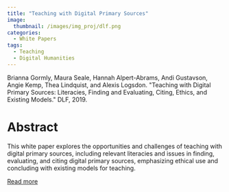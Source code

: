 ```yaml
---
title: "Teaching with Digital Primary Sources"
image: 
  thumbnail: /images/img_proj/dlf.png
categories:
  - White Papers
tags:
  - Teaching
  - Digital Humanities
---
```


Brianna Gormly, Maura Seale, Hannah Alpert-Abrams, Andi Gustavson, Angie Kemp, Thea Lindquist, and Alexis Logsdon. "Teaching with Digital Primary Sources: Literacies, Finding and Evaluating, Citing, Ethics, and Existing Models." DLF, 2019.

# Abstract

This white paper explores the opportunities and challenges of teaching with digital primary sources, including relevant literacies and issues in finding, evaluating, and citing digital primary sources, emphasizing ethical use and concluding with existing models for teaching.

[Read more](https://dlfteach.pubpub.org/pub/digitalprimarysources/release/2)